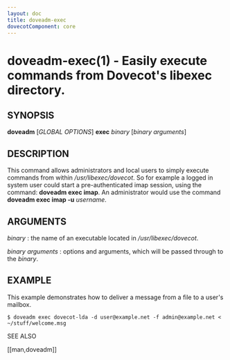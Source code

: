 ```yaml
---
layout: doc
title: doveadm-exec
dovecotComponent: core
---
```


# doveadm-exec(1) - Easily execute commands from Dovecot's libexec directory.

## SYNOPSIS

**doveadm** [*GLOBAL OPTIONS*] **exec** *binary* [*binary arguments*]

## DESCRIPTION

This command allows administrators and local users to simply execute
commands from within */usr/libexec/dovecot*. So for example a logged in system
user could start a pre-authenticated imap session, using the command:
**doveadm exec imap**. An administrator would use the command
**doveadm exec imap -u** *username*.

<!-- @include: include/global-options.inc -->

## ARGUMENTS

*binary*
:   the name of an executable located in */usr/libexec/dovecot*.

*binary arguments*
:   options and arguments, which will be passed through to the *binary*.

## EXAMPLE

This example demonstrates how to deliver a message from a file to a
user's mailbox.

```console
$ doveadm exec dovecot-lda -d user@example.net -f admin@example.net < ~/stuff/welcome.msg
```

<!-- @include: include/reporting-bugs.inc -->

SEE ALSO

[[man,doveadm]]
